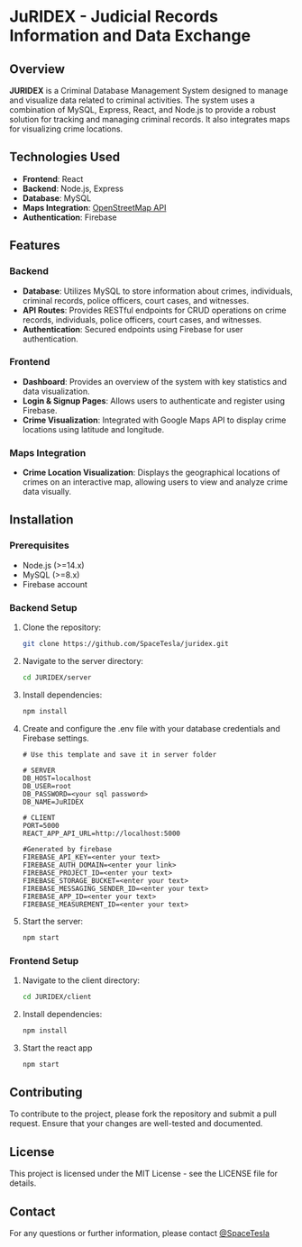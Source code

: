 # JuRIDEX - Judicial Records Information and Data Exchange

## Overview

**JURIDEX** is a Criminal Database Management System designed to manage and visualize data related to criminal activities. The system uses a combination of MySQL, Express, React, and Node.js to provide a robust solution for tracking and managing criminal records. It also integrates maps for visualizing crime locations.

## Technologies Used

- **Frontend**: React
- **Backend**: Node.js, Express
- **Database**: MySQL
- **Maps Integration**: [OpenStreetMap API](https://www.openstreetmap.org/about/api/)
- **Authentication**: Firebase

## Features

### Backend

- **Database**: Utilizes MySQL to store information about crimes, individuals, criminal records, police officers, court cases, and witnesses.
- **API Routes**: Provides RESTful endpoints for CRUD operations on crime records, individuals, police officers, court cases, and witnesses.
- **Authentication**: Secured endpoints using Firebase for user authentication.

### Frontend

- **Dashboard**: Provides an overview of the system with key statistics and data visualization.
- **Login & Signup Pages**: Allows users to authenticate and register using Firebase.
- **Crime Visualization**: Integrated with Google Maps API to display crime locations using latitude and longitude.

### Maps Integration

- **Crime Location Visualization**: Displays the geographical locations of crimes on an interactive map, allowing users to view and analyze crime data visually.

## Installation

### Prerequisites

- Node.js (>=14.x)
- MySQL (>=8.x)
- Firebase account

### Backend Setup

1. Clone the repository:
   ```bash
   git clone https://github.com/SpaceTesla/juridex.git
   ```
   
2. Navigate to the server directory:
   ```bash
   cd JURIDEX/server
   ```
   
3. Install dependencies:
   ```bash
   npm install
   ```
   
4. Create and configure the .env file with your database credentials and Firebase settings.
   
   

   ```env
   # Use this template and save it in server folder

   # SERVER
   DB_HOST=localhost
   DB_USER=root
   DB_PASSWORD=<your sql password>
   DB_NAME=JuRIDEX

   # CLIENT
   PORT=5000
   REACT_APP_API_URL=http://localhost:5000

   #Generated by firebase
   FIREBASE_API_KEY=<enter your text>
   FIREBASE_AUTH_DOMAIN=<enter your link>
   FIREBASE_PROJECT_ID=<enter your text>
   FIREBASE_STORAGE_BUCKET=<enter your text>
   FIREBASE_MESSAGING_SENDER_ID=<enter your text>
   FIREBASE_APP_ID=<enter your text>
   FIREBASE_MEASUREMENT_ID=<enter your text>
   ```

5. Start the server:
   ```bash
   npm start
   ```

### Frontend Setup

1. Navigate to the client directory:
   ```bash
   cd JURIDEX/client
   ```

2. Install dependencies:
   ```bash
   npm install
   ```

3. Start the react app
   ```bash
   npm start
   ```

## Contributing
To contribute to the project, please fork the repository and submit a pull request. Ensure that your changes are well-tested and documented.

## License
This project is licensed under the MIT License - see the LICENSE file for details.

## Contact
For any questions or further information, please contact [@SpaceTesla](https://github.com/SpaceTesla)
